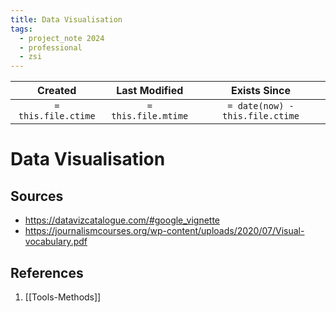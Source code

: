 ```yaml
---
title: Data Visualisation
tags:
  - project_note 2024
  - professional
  - zsi
---
```

|     Created      |  Last Modified   |       Exists Since        |
|:----------------:|:----------------:|:----------------:|
| `= this.file.ctime` | `= this.file.mtime` | `= date(now) - this.file.ctime`|

# Data Visualisation
## Sources
- https://datavizcatalogue.com/#google_vignette
- https://journalismcourses.org/wp-content/uploads/2020/07/Visual-vocabulary.pdf

## References
1. [[Tools-Methods]]